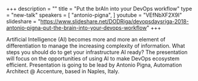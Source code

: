 +++
description = ""
title = "Put the brAIn into your DevOps workflow"
type = "new-talk"
speakers = [
        "antonio-pigna",
]
youtube = "VEfNbXF2X9I"
slideshare = "https://www.slideshare.net/DODRiga/devopsdaysriga-2018-antonio-pigna-put-the-brain-into-your-devops-workflow"
+++
<p>Artificial Intelligence (AI) becomes more and more an element of differentiation to manage the increasing complexity of information. What steps you should do to get your infrastructure AI ready? The presentation will focus on the opportunities of using AI to make DevOps ecosystem efficient. Presentation is going to be lead by Antonio Pigna, Automation Architect @ Accenture, based in Naples, Italy.
</p>